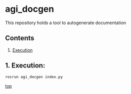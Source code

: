 # agi_docgen
<a id="top"/> 

This repository holds a tool to autogenerate documentation

## Contents

1. <a href="#1--execution">Execution</a>


## 1. Execution: <a id="1--execution"/> 
```
rosrun agi_docgen index.py
```

<a href="#top">top</a>
